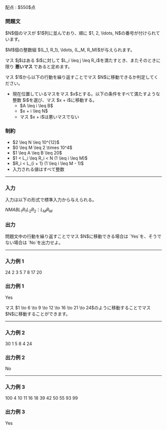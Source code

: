 
<div>

<span>

<span>

<p>
配点 : $550$点
</p>

<div>

<section>

### **問題文**

<p>
$N$個のマスが $1$列に並んでおり、順に $1, 2, \ldots, N$の番号が付けられています。
</p>

<p>
$M$個の整数組 $(L_1, R_1), \ldots, (L_M, R_M)$が与えられます。
</p>

<p>
マス $j$はある $i$に対して $L_i \leq j \leq R_i$を満たすとき、またそのときに限り 
<strong>
悪いマス
</strong>
であると定めます。
</p>

<p>
マス $1$から以下の行動を繰り返すことでマス $N$に移動できるか判定してください。
</p>

<ul>

<li>
現在位置しているマスをマス $x$とする。以下の条件をすべて満たすような整数 $i$を選び、マス $x + i$に移動する。
<ul>

<li>
$A \leq i \leq B$
</li>

<li>
$x + i \leq N$
</li>

<li>
マス $x + i$は悪いマスでない
</li>

</ul>

</li>

</ul>

</section>

</div>

<div>

<section>

### **制約**

<ul>

<li>
$2 \leq N \leq 10^{12}$
</li>

<li>
$0 \leq M \leq 2 \times 10^4$
</li>

<li>
$1 \leq A \leq B \leq 20$
</li>

<li>
$1 < L_i \leq R_i < N (1 \leq i \leq M)$
</li>

<li>
$R_i < L_{i + 1} (1 \leq i \leq M - 1)$
</li>

<li>
入力される値はすべて整数
</li>

</ul>

</section>

</div>

---

<div>

<div>

<section>

### **入力**

<p>
入力は以下の形式で標準入力から与えられる。
</p>

<div>

$N$$M$$A$$B$$L_1$$R_1$$L_2$$R_2$$\vdots$$L_M$$R_M$
</div>

</section>

</div>

<div>

<section>

### **出力**

<p>
問題文中の行動を繰り返すことでマス $N$に移動できる場合は `Yes`を、そうでない場合は `No`を出力せよ。
</p>

</section>

</div>

</div>

---

<div>

<section>

### **入力例 1**

<div>

24 2 3 5
7 8
17 20

</div>

</section>

</div>

<div>

<section>

### **出力例 1**

<div>

Yes

</div>

<p>
マス $1 \to 6 \to 9 \to 12 \to 16 \to 21 \to 24$のように移動することでマス $N$に移動することができます。
</p>

</section>

</div>

---

<div>

<section>

### **入力例 2**

<div>

30 1 5 8
4 24

</div>

</section>

</div>

<div>

<section>

### **出力例 2**

<div>

No

</div>

</section>

</div>

---

<div>

<section>

### **入力例 3**

<div>

100 4 10 11
16 18
39 42
50 55
93 99

</div>

</section>

</div>

<div>

<section>

### **出力例 3**

<div>

Yes

</div>

</section>

</div>

</span>

</span>

</div>
